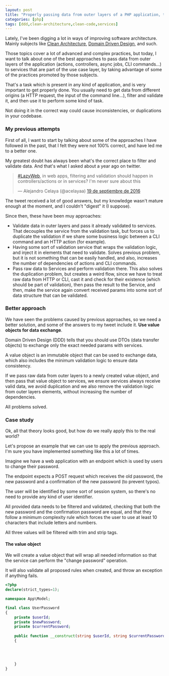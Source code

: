 ```yaml
---
layout: post
title: "Properly passing data from outer layers of a PHP application, to the use case layer"
categories: [php]
tags: [ddd,clean-architecture,clean-code,services]
---
```


Lately, I've been digging a lot in ways of improving software architecture. Mainly subjects like [Clean Architecture](https://8thlight.com/blog/uncle-bob/2012/08/13/the-clean-architecture.html), [Domain Driven Design](https://en.wikipedia.org/wiki/Domain-driven_design), and such.

Those topics cover a lot of advanced and complex practices, but today, I want to talk about one of the best approaches to pass data from outer layers of the application (actions, controllers, async jobs, CLI commands...) to services that are part of the use case layer, by taking advantage of some of the practices promoted by those subjects.

That's a task which is present in any kind of application, and is very important to get properly done. You usually need to get data from different origins (a HTTP request, the input of the command line...), filter and validate it, and then use it to perform some kind of task.

Not doing it in the correct way could cause inconsistencies, or duplications in your codebase.

### My previous attempts

First of all, I want to start by talking about some of the approaches I have followed in the past, that I felt they were not 100% correct, and have led me to a better one.

My greatest doubt has always been what's the correct place to filter and validate data. And that's what I asked about a year ago on twitter.

<blockquote class="twitter-tweet" data-lang="es"><p lang="en" dir="ltr"><a href="https://twitter.com/hashtag/LazyWeb?src=hash&amp;ref_src=twsrc%5Etfw">#LazyWeb</a>, in web apps, filtering and validation should happen in controllers/actions or in services? I&#39;m never sure about this</p>&mdash; Alejandro Celaya (@acelayaa) <a href="https://twitter.com/acelayaa/status/777775855544242176?ref_src=twsrc%5Etfw">19 de septiembre de 2016</a></blockquote>
<script async src="https://platform.twitter.com/widgets.js" charset="utf-8"></script>

The tweet received a lot of good answers, but my knowledge wasn't mature enough at the moment, and I couldn't "digest" it (I suppose).

Since then, these have been muy approaches:

* Validate data in outer layers and pass it already validated to services. That decouples the service from the validation task, but forces us to duplicate the validation if we share some business logic between a CLI command and an HTTP action (for example).
* Having some sort of validation service that wraps the validation logic, and inject it in elements that need to validate. Solves previous problem, but it is not something that can be easily handled, and also, increases the number of dependencies of actions and CLI commands.
* Pass raw data to Services and perform validation there. This also solves the duplication problem, but creates a weird flow, since we have to treat raw data from HTTP or CLI, cast it and check for their existence (which should be part of validation), then pass the result to the Service, and then, make the service again convert received params into some sort of data structure that can be validated.

### Better approach

We have seen the problems caused by previous approaches, so we need a better solution, and some of the answers to my tweet include it. **Use value objects for data exchange**.

Domain Driven Design (DDD) tells that you should use DTOs (data transfer objects) to exchange only the exact needed params with services.

A value object is an immutable object that can be used to exchange data, which also includes the minimum validation logic to ensure data consistency.

If we pass raw data from outer layers to a newly created value object, and then pass that value object to services, we ensure services always receive valid data, we avoid duplication and we also remove the validation logic from outer layers elements, without increasing the number of dependencies.

All problems solved.

### Case study

Ok, all that theory looks good, but how do we really apply this to the real world?

Let's propose an example that we can use to apply the previous approach. I'm sure you have implemented something like this a lot of times.

Imagine we have a web application with an endpoint which is used by users to change their password.

The endpoint expects a POST request which receives the old password, the new password and a confirmation of the new password (to prevent typos).

The user will be identified by some sort of session system, so there's no need to provide any kind of user identifier.

All provided data needs to be filtered and validated, checking that both the new password and the confirmation password are equal, and that they follow a minimum complexity rule which forces the user to use at least 10 characters that include letters and numbers.

All three values will be filtered with trim and strip tags.

#### The value object

We will create a value object that will wrap all needed information so that the service can perform the "change password" operation.

It will also validate all proposed rules when created, and throw an exception if anything fails.

```php
<?php
declare(strict_types=1);

namespace App\Model;

final class UserPassword
{
    private $userId;
    private $newPassword;
    private $currentPassword;
    
    public function __construct(string $userId, string $currentPassword, string $newPassword, string $confirmPassword)
    {
        
        
        
        
    }
}
```

